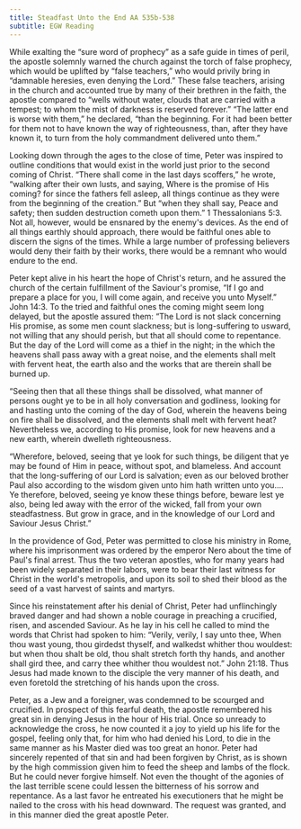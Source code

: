 ```yaml
---
title: Steadfast Unto the End AA 535b-538
subtitle: EGW Reading
---
```


While exalting the “sure word of prophecy” as a safe guide in times of peril, the apostle solemnly warned the church against the torch of false prophecy, which would be uplifted by “false teachers,” who would privily bring in “damnable heresies, even denying the Lord.” These false teachers, arising in the church and accounted true by many of their brethren in the faith, the apostle compared to “wells without water, clouds that are carried with a tempest; to whom the mist of darkness is reserved forever.” “The latter end is worse with them,” he declared, “than the beginning. For it had been better for them not to have known the way of righteousness, than, after they have known it, to turn from the holy commandment delivered unto them.”

Looking down through the ages to the close of time, Peter was inspired to outline conditions that would exist in the world just prior to the second coming of Christ. “There shall come in the last days scoffers,” he wrote, “walking after their own lusts, and saying, Where is the promise of His coming? for since the fathers fell asleep, all things continue as they were from the beginning of the creation.” But “when they shall say, Peace and safety; then sudden destruction cometh upon them.” 1 Thessalonians 5:3. Not all, however, would be ensnared by the enemy's devices. As the end of all things earthly should approach, there would be faithful ones able to discern the signs of the times. While a large number of professing believers would deny their faith by their works, there would be a remnant who would endure to the end.

Peter kept alive in his heart the hope of Christ's return, and he assured the church of the certain fulfillment of the Saviour's promise, “If I go and prepare a place for you, I will come again, and receive you unto Myself.” John 14:3. To the tried and faithful ones the coming might seem long delayed, but the apostle assured them: “The Lord is not slack concerning His promise, as some men count slackness; but is long-suffering to usward, not willing that any should perish, but that all should come to repentance. But the day of the Lord will come as a thief in the night; in the which the heavens shall pass away with a great noise, and the elements shall melt with fervent heat, the earth also and the works that are therein shall be burned up.

“Seeing then that all these things shall be dissolved, what manner of persons ought ye to be in all holy conversation and godliness, looking for and hasting unto the coming of the day of God, wherein the heavens being on fire shall be dissolved, and the elements shall melt with fervent heat? Nevertheless we, according to His promise, look for new heavens and a new earth, wherein dwelleth righteousness.

“Wherefore, beloved, seeing that ye look for such things, be diligent that ye may be found of Him in peace, without spot, and blameless. And account that the long-suffering of our Lord is salvation; even as our beloved brother Paul also according to the wisdom given unto him hath written unto you.... Ye therefore, beloved, seeing ye know these things before, beware lest ye also, being led away with the error of the wicked, fall from your own steadfastness. But grow in grace, and in the knowledge of our Lord and Saviour Jesus Christ.”

In the providence of God, Peter was permitted to close his ministry in Rome, where his imprisonment was ordered by the emperor Nero about the time of Paul's final arrest. Thus the two veteran apostles, who for many years had been widely separated in their labors, were to bear their last witness for Christ in the world's metropolis, and upon its soil to shed their blood as the seed of a vast harvest of saints and martyrs.

Since his reinstatement after his denial of Christ, Peter had unflinchingly braved danger and had shown a noble courage in preaching a crucified, risen, and ascended Saviour. As he lay in his cell he called to mind the words that Christ had spoken to him: “Verily, verily, I say unto thee, When thou wast young, thou girdedst thyself, and walkedst whither thou wouldest: but when thou shalt be old, thou shalt stretch forth thy hands, and another shall gird thee, and carry thee whither thou wouldest not.” John 21:18. Thus Jesus had made known to the disciple the very manner of his death, and even foretold the stretching of his hands upon the cross.

Peter, as a Jew and a foreigner, was condemned to be scourged and crucified. In prospect of this fearful death, the apostle remembered his great sin in denying Jesus in the hour of His trial. Once so unready to acknowledge the cross, he now counted it a joy to yield up his life for the gospel, feeling only that, for him who had denied his Lord, to die in the same manner as his Master died was too great an honor. Peter had sincerely repented of that sin and had been forgiven by Christ, as is shown by the high commission given him to feed the sheep and lambs of the flock. But he could never forgive himself. Not even the thought of the agonies of the last terrible scene could lessen the bitterness of his sorrow and repentance. As a last favor he entreated his executioners that he might be nailed to the cross with his head downward. The request was granted, and in this manner died the great apostle Peter.